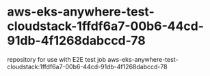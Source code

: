 # aws-eks-anywhere-test-cloudstack-1ffdf6a7-00b6-44cd-91db-4f1268dabccd-78
repository for use with E2E test job aws-eks-anywhere-test-cloudstack:1ffdf6a7-00b6-44cd-91db-4f1268dabccd-78
